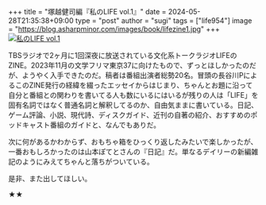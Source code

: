 +++
title = "塚越健司編『私のLIFE vol.1』"
date = 2024-05-28T21:35:38+09:00
type = "post"
author = "sugi"
tags = ["life954"]
image = "https://blog.asharpminor.com/images/book/lifezine1.jpg"
+++
<a href="https://shop.liondo.jp/items/80333593" target="_blank"><img src="/images/book/lifezine1.jpg" border="0" class="alignleft" alt="私のLIFE vol.1" /></a>

TBSラジオで2ヶ月に1回深夜に放送されている文化系トークラジオLIFEのZINE。2023年11月の文学フリマ東京37に向けたもので、ずっとほしかったのだが、ようやく入手できたのだ。稿者は番組出演者総勢20名。冒頭の長谷川PによるこのZINE発行の経緯を綴ったエッセイからはじまり、ちゃんとお題に沿って自分と番組との関わりを書いてる人も数にいるにはいるが残りの人は「LIFE」を固有名詞ではなく普通名詞と解釈してるのか、自由気ままに書いている。日記、ゲーム評論、小説、現代詩、ディスクガイド、近刊の自著の紹介、おすすめのポッドキャスト番組のガイドと、なんでもありだ。

次に何があるかわからず、おもちゃ箱をひっくり返したみたいで楽しかったが、一番おもしろかったのは山本ぽてとさんの『日記』だ。単なるデイリーの新編雑記のようにみえてちゃんと落ちがついている。

是非、また出してほしい。

★★